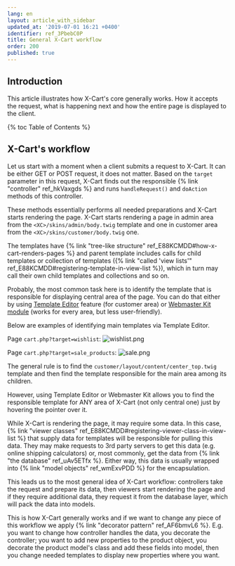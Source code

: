 ```yaml
---
lang: en
layout: article_with_sidebar
updated_at: '2019-07-01 16:21 +0400'
identifier: ref_3PbebC0P
title: General X-Cart workflow
order: 200
published: true
---
```

## Introduction

This article illustrates how X-Cart's core generally works. How it accepts the request, what is happening next and how the entire page is displayed to the client.

{% toc Table of Contents %}

## X-Cart's workflow

Let us start with a moment when a client submits a request to X-Cart. It can be either GET or POST request, it does not matter. Based on the `target` parameter in this request, X-Cart finds out the responsible {% link "controller" ref_hkVaxgds %} and runs `handleRequest()` and `doAction` methods of this controller.

These methods essentially performs all needed preparations and X-Cart starts rendering the page. X-Cart starts rendering a page in admin area from the `<XC>/skins/admin/body.twig` template and one in customer area from the `<XC>/skins/customer/body.twig` one.

The templates have {% link "tree-like structure" ref_E88KCMDD#how-x-cart-renders-pages %} and parent template includes calls for child templates or collection of templates ({% link "called 'view lists'" ref_E88KCMDD#registering-template-in-view-list %}), which in turn may call their own child templates and collections and so on.

Probably, the most common task here is to identify the template that is responsible for displaying central area of the page. You can do that either by using [Template Editor](https://kb.x-cart.com/look_and_feel/theme_tweaker/template_editor.html) feature (for customer area) or [Webmaster Kit module](https://market.x-cart.com/addons/webmaster-kit.html) (works for every area, but less user-friendly).

Below are examples of identifying main templates via Template Editor.

Page `cart.php?target=wishlist`:
![wishlist.png]({{site.baseurl}}/attachments/ref_3PbebC0P/wishlist.png)

Page `cart.php?target=sale_products`:
![sale.png]({{site.baseurl}}/attachments/ref_3PbebC0P/sale.png)

The general rule is to find the `customer/layout/content/center_top.twig` template and then find the template responsible for the main area among its children.

However, using Template Editor or Webmaster Kit allows you to find the responsible template for ANY area of X-Cart (not only central one) just by hovering the pointer over it.

While X-Cart is rendering the page, it may require some data. In this case, {% link "viewer classes" ref_E88KCMDD#registering-viewer-class-in-view-list %} that supply data for templates will be responsible for pulling this data. They may make requests to 3rd party servers to get this data (e.g. online shipping calculators) or, most commonly, get the data from {% link "the database" ref_uAv5ETfx %}. Either way, this data is usually wrapped into {% link "model objects" ref_wmExvPDD %} for the encapsulation.

This leads us to the most general idea of X-Cart workflow: controllers take the request and prepare its data, then viewers start rendering the page and if they require additional data, they request it from the database layer, which will pack the data into models.

This is how X-Cart generally works and if we want to change any piece of this workflow we apply {% link "decorator pattern" ref_AF6bmvL6 %}. E.g. you want to change how controller handles the data, you decorate the controller; you want to add new properties to the product object, you decorate the product model's class and add these fields into model, then you change needed templates to display new properties where you want.

